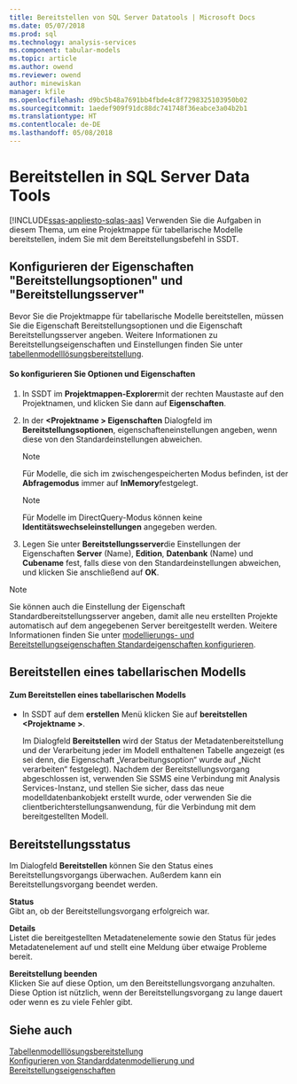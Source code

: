 ```yaml
---
title: Bereitstellen von SQL Server Datatools | Microsoft Docs
ms.date: 05/07/2018
ms.prod: sql
ms.technology: analysis-services
ms.component: tabular-models
ms.topic: article
ms.author: owend
ms.reviewer: owend
author: minewiskan
manager: kfile
ms.openlocfilehash: d9bc5b48a7691bb4fbde4c8f7298325103950b02
ms.sourcegitcommit: 1aedef909f91dc88dc741748f36eabce3a04b2b1
ms.translationtype: HT
ms.contentlocale: de-DE
ms.lasthandoff: 05/08/2018
---
```

# <a name="deploy-from-sql-server-data-tools"></a>Bereitstellen in SQL Server Data Tools
[!INCLUDE[ssas-appliesto-sqlas-aas](../../includes/ssas-appliesto-sqlas-aas.md)]
  Verwenden Sie die Aufgaben in diesem Thema, um eine Projektmappe für tabellarische Modelle bereitstellen, indem Sie mit dem Bereitstellungsbefehl in SSDT.  
  
##  <a name="bkmk_deploy"></a> Konfigurieren der Eigenschaften "Bereitstellungsoptionen" und "Bereitstellungsserver"  
 Bevor Sie die Projektmappe für tabellarische Modelle bereitstellen, müssen Sie die Eigenschaft Bereitstellungsoptionen und die Eigenschaft Bereitstellungsserver angeben. Weitere Informationen zu Bereitstellungseigenschaften und Einstellungen finden Sie unter [tabellenmodelllösungsbereitstellung](../../analysis-services/tabular-models/tabular-model-solution-deployment-ssas-tabular.md).  
  
#### <a name="to-configure-options-and-properties"></a>So konfigurieren Sie Optionen und Eigenschaften  
  
1.  In SSDT im **Projektmappen-Explorer**mit der rechten Maustaste auf den Projektnamen, und klicken Sie dann auf **Eigenschaften**.  
  
2.  In der  **\<Projektname > Eigenschaften** Dialogfeld im **Bereitstellungsoptionen**, eigenschafteneinstellungen angeben, wenn diese von den Standardeinstellungen abweichen.  
  
    > [!NOTE]  
    >  Für Modelle, die sich im zwischengespeicherten Modus befinden, ist der **Abfragemodus** immer auf **InMemory**festgelegt.  
  
    > [!NOTE]  
    >  Für Modelle im DirectQuery-Modus können keine **Identitätswechseleinstellungen** angegeben werden.  
  
3.  Legen Sie unter **Bereitstellungsserver**die Einstellungen der Eigenschaften **Server** (Name), **Edition**, **Datenbank** (Name) und **Cubename** fest, falls diese von den Standardeinstellungen abweichen, und klicken Sie anschließend auf **OK**.  
  
> [!NOTE]  
>  Sie können auch die Einstellung der Eigenschaft Standardbereitstellungsserver angeben, damit alle neu erstellten Projekte automatisch auf dem angegebenen Server bereitgestellt werden. Weitere Informationen finden Sie unter [modellierungs- und Bereitstellungseigenschaften Standardeigenschaften konfigurieren](../../analysis-services/tabular-models/configure-default-data-modeling-and-deployment-properties-ssas-tabular.md).  
  
##  <a name="bkmk_deploy_proc"></a> Bereitstellen eines tabellarischen Modells  
  
#### <a name="to-deploy-a-tabular-model"></a>Zum Bereitstellen eines tabellarischen Modells
  
-   In SSDT auf dem **erstellen** Menü klicken Sie auf **bereitstellen \<Projektname >**.  
  
     Im Dialogfeld **Bereitstellen** wird der Status der Metadatenbereitstellung und der Verarbeitung jeder im Modell enthaltenen Tabelle angezeigt (es sei denn, die Eigenschaft „Verarbeitungsoption“ wurde auf „Nicht verarbeiten“ festgelegt). Nachdem der Bereitstellungsvorgang abgeschlossen ist, verwenden Sie SSMS eine Verbindung mit Analysis Services-Instanz, und stellen Sie sicher, dass das neue modelldatenbankobjekt erstellt wurde, oder verwenden Sie die clientberichterstellungsanwendung, für die Verbindung mit dem bereitgestellten Modell.  
  
##  <a name="bkmk_deploy_status"></a> Bereitstellungsstatus  
 Im Dialogfeld **Bereitstellen** können Sie den Status eines Bereitstellungsvorgangs überwachen. Außerdem kann ein Bereitstellungsvorgang beendet werden.  
  
 **Status**  
 Gibt an, ob der Bereitstellungsvorgang erfolgreich war.  
  
 **Details**  
 Listet die bereitgestellten Metadatenelemente sowie den Status für jedes Metadatenelement auf und stellt eine Meldung über etwaige Probleme bereit.  
  
 **Bereitstellung beenden**  
 Klicken Sie auf diese Option, um den Bereitstellungsvorgang anzuhalten. Diese Option ist nützlich, wenn der Bereitstellungsvorgang zu lange dauert oder wenn es zu viele Fehler gibt.  
  
## <a name="see-also"></a>Siehe auch  
 [Tabellenmodelllösungsbereitstellung](../../analysis-services/tabular-models/tabular-model-solution-deployment-ssas-tabular.md)   
 [Konfigurieren von Standarddatenmodellierung und Bereitstellungseigenschaften](../../analysis-services/tabular-models/configure-default-data-modeling-and-deployment-properties-ssas-tabular.md)  
  
  
